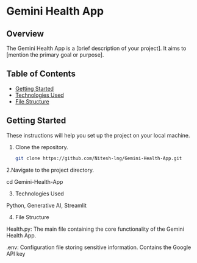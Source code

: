 # Gemini Health App

## Overview

The Gemini Health App is a [brief description of your project]. It aims to [mention the primary goal or purpose].

## Table of Contents

- [Getting Started](#getting-started)
- [Technologies Used](#technologies-used)
- [File Structure](#file-structure)

## Getting Started

These instructions will help you set up the project on your local machine. 

1. Clone the repository.
   ```bash
   git clone https://github.com/Nitesh-lng/Gemini-Health-App.git
2.Navigate to the project directory.

cd Gemini-Health-App

3. Technologies Used

Python,
Generative AI,
Streamlit

4. File Structure

Health.py: The main file containing the core functionality of the Gemini Health App. 

.env: Configuration file storing sensitive information. Contains the Google API key 

